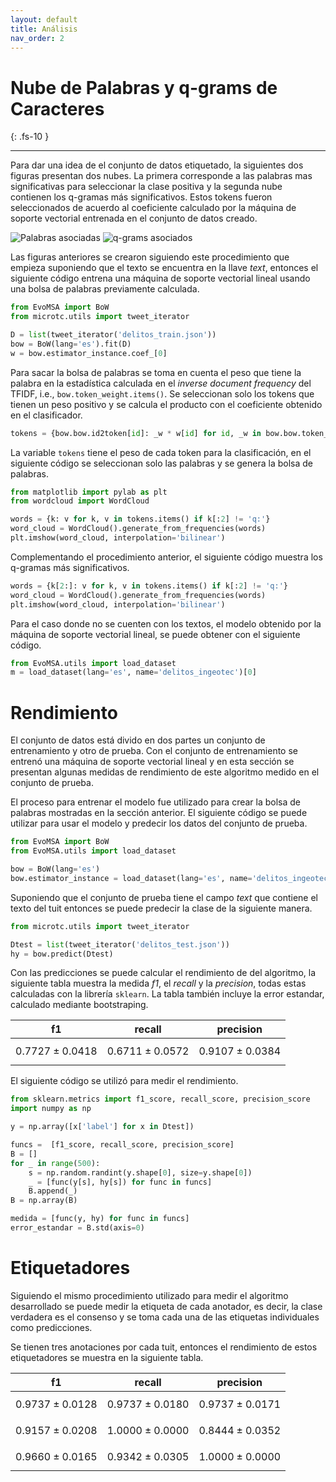 ```yaml
---
layout: default
title: Análisis
nav_order: 2
---
```


# Nube de Palabras y q-grams de Caracteres
{: .fs-10 }

---

Para dar una idea de el conjunto de datos etiquetado, 
la siguientes dos figuras presentan dos nubes. 
La primera corresponde a las palabras 
mas significativas para seleccionar la clase 
positiva y la segunda nube contienen 
los q-gramas más significativos. Estos tokens fueron 
seleccionados de acuerdo al coeficiente calculado por 
la máquina de soporte vectorial 
entrenada en el conjunto de datos creado.

![Palabras asociadas](/Delitos/assets/images/pos_words.png)
![q-grams asociados](/Delitos/assets/images/pos_qgrams.png)

Las figuras anteriores se crearon siguiendo este procedimiento que empieza
suponiendo que el texto se encuentra en la llave *text*, 
entonces el siguiente código entrena una máquina de soporte vectorial 
lineal usando una bolsa de palabras previamente calculada.

```python
from EvoMSA import BoW
from microtc.utils import tweet_iterator

D = list(tweet_iterator('delitos_train.json'))
bow = BoW(lang='es').fit(D)
w = bow.estimator_instance.coef_[0]
```

Para sacar la bolsa de palabras se toma en cuenta el peso que tiene la palabra
en la estadística calculada en el *inverse document frequency* del TFIDF, 
i.e., `bow.token_weight.items()`. Se seleccionan solo los tokens que tienen
un peso positivo y se calcula el producto con el coeficiente obtenido 
en el clasificador. 

```python 
tokens = {bow.bow.id2token[id]: _w * w[id] for id, _w in bow.bow.token_weight.items() if w[id] > 0}
```

La variable `tokens` tiene el peso de cada token para la clasificación, en el siguiente
código se seleccionan solo las palabras y se genera la bolsa de palabras.

```python
from matplotlib import pylab as plt
from wordcloud import WordCloud

words = {k: v for k, v in tokens.items() if k[:2] != 'q:'}
word_cloud = WordCloud().generate_from_frequencies(words)
plt.imshow(word_cloud, interpolation='bilinear')
```

Complementando el procedimiento anterior, el siguiente código muestra
los q-gramas más significativos.

```python 
words = {k[2:]: v for k, v in tokens.items() if k[:2] != 'q:'}
word_cloud = WordCloud().generate_from_frequencies(words)
plt.imshow(word_cloud, interpolation='bilinear')
```

Para el caso donde no se cuenten con los textos, el modelo 
obtenido por la máquina de soporte vectorial lineal, se puede 
obtener con el siguiente código. 

```python
from EvoMSA.utils import load_dataset
m = load_dataset(lang='es', name='delitos_ingeotec')[0]
```

# Rendimiento

El conjunto de datos está divido en dos partes un conjunto de entrenamiento
y otro de prueba. Con el conjunto de entrenamiento se entrenó una máquina
de soporte vectorial lineal y en esta sección se presentan algunas medidas
de rendimiento de este algoritmo medido en el conjunto de prueba. 

El proceso para entrenar el modelo fue utilizado para crear la bolsa de
palabras mostradas en la sección anterior. El siguiente código 
se puede utilizar para usar el modelo y predecir los datos 
del conjunto de prueba. 

```python
from EvoMSA import BoW
from EvoMSA.utils import load_dataset

bow = BoW(lang='es')
bow.estimator_instance = load_dataset(lang='es', name='delitos_ingeotec')[0]
```

Suponiendo que el conjunto de prueba tiene el campo *text* que contiene
el texto del tuit entonces se puede predecir la clase de la siguiente manera.

```python
from microtc.utils import tweet_iterator

Dtest = list(tweet_iterator('delitos_test.json'))
hy = bow.predict(Dtest)
```

Con las predicciones se puede calcular el rendimiento de
del algoritmo, la siguiente tabla muestra la medida *f1*, el *recall* y 
la *precision*, todas estas calculadas con la librería `sklearn`.
La tabla también incluye la error estandar, calculado mediante bootstraping.

| f1 | recall | precision |
|----|--------|-----------|
|$$0.7727 \pm 0.0418$$| $$0.6711 \pm 0.0572$$| $$0.9107 \pm 0.0384$$|

El siguiente código se utilizó para medir el rendimiento. 
```python
from sklearn.metrics import f1_score, recall_score, precision_score
import numpy as np

y = np.array([x['label'] for x in Dtest])

funcs =  [f1_score, recall_score, precision_score]
B = []
for _ in range(500):
    s = np.random.randint(y.shape[0], size=y.shape[0])
    _ = [func(y[s], hy[s]) for func in funcs]
    B.append(_)
B = np.array(B)

medida = [func(y, hy) for func in funcs]
error_estandar = B.std(axis=0)
``` 

# Etiquetadores

Siguiendo el mismo procedimiento utilizado para medir el algoritmo
desarrollado se puede medir la etiqueta de cada anotador, es decir,
la clase verdadera es el consenso y se toma cada una de las etiquetas individuales
como predicciones. 

Se tienen tres anotaciones por cada tuit, entonces el rendimiento
de estos etiquetadores se muestra en la siguiente tabla. 

| f1 | recall | precision |
|----|--------|-----------|
|$$0.9737 \pm 0.0128$$| $$0.9737 \pm 0.0180$$| $$0.9737 \pm 0.0171$$|
|$$0.9157 \pm 0.0208$$| $$1.0000 \pm 0.0000$$| $$0.8444 \pm 0.0352$$|
|$$0.9660 \pm 0.0165$$| $$0.9342 \pm 0.0305$$| $$1.0000 \pm 0.0000$$|
